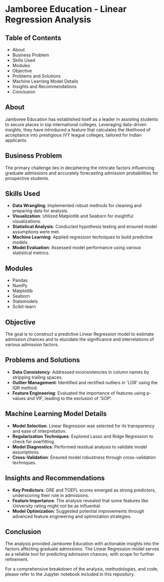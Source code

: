 # Jamboree Education - Linear Regression Analysis

## Table of Contents
- About
- Business Problem
- Skills Used
- Modules
- Objective
- Problems and Solutions
- Machine Learning Model Details
- Insights and Recommendations
- Conclusion

## About
Jamboree Education has established itself as a leader in assisting students to secure places in top international colleges. Leveraging data-driven insights, they have introduced a feature that calculates the likelihood of acceptance into prestigious IVY league colleges, tailored for Indian applicants.

## Business Problem
The primary challenge lies in deciphering the intricate factors influencing graduate admissions and accurately forecasting admission probabilities for prospective students.

## Skills Used
- **Data Wrangling**: Implemented robust methods for cleaning and preparing data for analysis.
- **Visualization**: Utilized Matplotlib and Seaborn for insightful visualizations.
- **Statistical Analysis**: Conducted hypothesis testing and ensured model assumptions were met.
- **Machine Learning**: Applied regression techniques to build predictive models.
- **Model Evaluation**: Assessed model performance using various statistical metrics.

## Modules
- Pandas
- NumPy
- Matplotlib
- Seaborn
- Statsmodels
- Scikit-learn

## Objective
The goal is to construct a predictive Linear Regression model to estimate admission chances and to elucidate the significance and interrelations of various admission factors.

## Problems and Solutions
- **Data Consistency**: Addressed inconsistencies in column names by stripping trailing spaces.
- **Outlier Management**: Identified and rectified outliers in 'LOR' using the IQR method.
- **Feature Engineering**: Evaluated the importance of features using p-values and VIF, leading to the exclusion of 'SOP'.

## Machine Learning Model Details
- **Model Selection**: Linear Regression was selected for its transparency and ease of interpretation.
- **Regularization Techniques**: Explored Lasso and Ridge Regression to check for overfitting.
- **Model Diagnostics**: Performed residual analysis to validate model assumptions.
- **Cross-Validation**: Ensured model robustness through cross-validation techniques.

## Insights and Recommendations
- **Key Predictors**: GRE and TOEFL scores emerged as strong predictors, underscoring their role in admissions.
- **Feature Importance**: The analysis revealed that some features like University rating might not be as influential.
- **Model Optimization**: Suggested potential improvements through advanced feature engineering and optimization strategies.

## Conclusion
The analysis provided Jamboree Education with actionable insights into the factors affecting graduate admissions. The Linear Regression model serves as a reliable tool for predicting admission chances, with scope for further refinement.

For a comprehensive breakdown of the analysis, methodologies, and code, please refer to the Jupyter notebook included in this repository.
